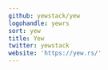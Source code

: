 ```yaml
---
github: yewstack/yew
logohandle: yewrs
sort: yew
title: Yew
twitter: yewstack
website: 'https://yew.rs/'
---
```

